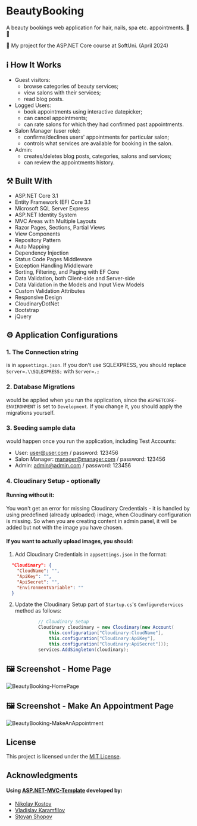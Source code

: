 # BeautyBooking

A beauty bookings web application for hair, nails, spa etc. appointments.  :calendar: :nail_care:

:dart:  My project for the ASP.NET Core course at SoftUni. (April 2024) 

## :information_source: How It Works

- Guest visitors: 
  - browse categories of beauty services;
  - view salons with their services;
  - read blog posts.
- Logged Users:
  - book appointments using interactive datepicker; 
  - can cancel appointments; 
  - can rate salons for which they had confirmed past appointments.  
- Salon Manager (user role):
  - confirms/declines users' appointments for particular salon; 
  - controls what services are available for booking in the salon.
- Admin:
  - creates/deletes blog posts, categories, salons and services; 
  - can review the appointments history.

## :hammer_and_pick: Built With

- ASP.NET Core 3.1
- Entity Framework (EF) Core 3.1
- Microsoft SQL Server Express
- ASP.NET Identity System
- MVC Areas with Multiple Layouts
- Razor Pages, Sections, Partial Views
- View Components
- Repository Pattern
- Auto Мapping
- Dependency Injection
- Status Code Pages Middleware
- Exception Handling Middleware
- Sorting, Filtering, and Paging with EF Core
- Data Validation, both Client-side and Server-side
- Data Validation in the Models and Input View Models
- Custom Validation Attributes
- Responsive Design
- CloudinaryDotNet
- Bootstrap
- jQuery

## :gear: Application Configurations

### 1. The Connection string 
is in `appsettings.json`. If you don't use SQLEXPRESS, you should replace `Server=.\\SQLEXPRESS;` with `Server=.;`

### 2. Database Migrations 
would be applied when you run the application, since the `ASPNETCORE-ENVIRONMENT` is set to `Development`. If you change it, you should apply the migrations yourself.

### 3. Seeding sample data
would happen once you run the application, including Test Accounts:
  - User: user@user.com / password: 123456
  - Salon Manager: manager@manager.com / password: 123456
  - Admin: admin@admin.com / password: 123456
 
### 4. Cloudinary Setup - optionally
#### Running without it:
You won't get an error for missing Cloudinary Credentials - it is handled by using predefined (already uploaded) image, when Cloudinary configuration is missing. So when you are creating content in admin panel, it will be added but not with the image you have chosen.
#### If you want to actually upload images, you should:
1. Add Cloudinary Credentials in `appsettings.json` in the format:
```json
  "Cloudinary": {
    "CloudName": "",
    "ApiKey": "",
    "ApiSecret": "",
    "EnvironmentVariable": ""
  }
```
2. Update the Cloudinary Setup part of `Startup.cs`'s `ConfigureServices` method as follows:
```csharp
            // Cloudinary Setup
            Cloudinary cloudinary = new Cloudinary(new Account(
                this.configuration["Cloudinary:CloudName"],
                this.configuration["Cloudinary:ApiKey"],
                this.configuration["Cloudinary:ApiSecret"]));
            services.AddSingleton(cloudinary);
```

## :framed_picture: Screenshot - Home Page

![BeautyBooking-HomePage](https://res.cloudinary.com/beauty-booking/image/upload/v1588865868/SCREENSHOTS/1-home_orn9ng.png)

## :framed_picture: Screenshot - Make An Appointment Page

![BeautyBooking-MakeAnAppointment](https://res.cloudinary.com/beauty-booking/image/upload/v1588865868/SCREENSHOTS/4-make-an-appointment_zclidt.png)

## License

This project is licensed under the [MIT License](LICENSE).

## Acknowledgments

#### Using [ASP.NET-MVC-Template](https://github.com/NikolayIT/ASP.NET-MVC-Template) developed by:
- [Nikolay Kostov](https://github.com/NikolayIT)
- [Vladislav Karamfilov](https://github.com/vladislav-karamfilov)
- [Stoyan Shopov](https://github.com/StoyanShopov)
